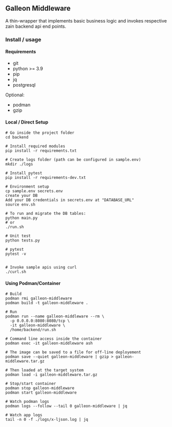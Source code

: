 ## Galleon Middleware

A thin-wrapper that implements basic business logic and invokes respective zain backend api end points.

### Install / usage

#### Requirements

- git
- python >= 3.9
- pip
- jq
- postgresql

Optional:

- podman
- gzip


#### Local / Direct Setup

```
# Go inside the project folder
cd backend 

# Install required modules
pip install -r requirements.txt

# Create logs folder (path can be configured in sample.env)
mkdir ./logs

# Install pytest
pip install -r requirements-dev.txt 

# Environment setup
cp sample.env secrets.env
create your DB
Add your DB credentials in secrets.env at "DATABASE_URL"
source env.sh

# To run and migrate the DB tables:
python main.py
# or
./run.sh

# Unit test
python tests.py

# pytest
pytest -v


# Invoke sample apis using curl
./curl.sh
```

#### Using Podman/Container

```
# Build
podman rmi galleon-middleware
podman build -t galleon-middleware .

# Run 
podman run --name galleon-middleware --rm \
  -p 0.0.0.0:8080:8080/tcp \
  -it galleon-middleware \
  /home/backend/run.sh
  
# Command line access inside the container
podman exec -it galleon-middleware ash

# The image can be saved to a file for off-line deployement
podman save --quiet galleon-middleware | gzip > galleon-middleware.tar.gz

# Then loaded at the target system
podman load -i galleon-middleware.tar.gz

# Stop/start container
podman stop galleon-middleware
podman start galleon-middleware

# Watch podman logs
podman logs --follow --tail 0 galleon-middleware | jq

# Watch app logs
tail -n 0 -f ./logs/x-ljson.log | jq
```


